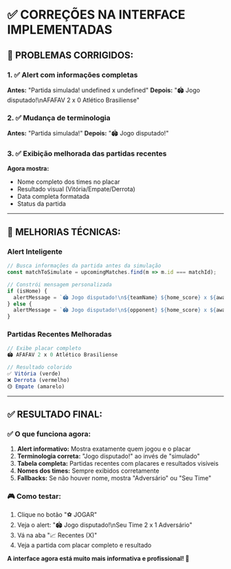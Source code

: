 # ✅ CORREÇÕES NA INTERFACE IMPLEMENTADAS

## 🎯 **PROBLEMAS CORRIGIDOS:**

### **1. ✅ Alert com informações completas**
**Antes:** "Partida simulada! undefined x undefined"
**Depois:** "🏟️ Jogo disputado!\nAFAFAV 2 x 0 Atlético Brasiliense"

### **2. ✅ Mudança de terminologia**  
**Antes:** "Partida simulada!"
**Depois:** "🏟️ Jogo disputado!"

### **3. ✅ Exibição melhorada das partidas recentes**
**Agora mostra:**
- Nome completo dos times no placar
- Resultado visual (Vitória/Empate/Derrota)
- Data completa formatada
- Status da partida

---

## 🔧 **MELHORIAS TÉCNICAS:**

### **Alert Inteligente**
```javascript
// Busca informações da partida antes da simulação
const matchToSimulate = upcomingMatches.find(m => m.id === matchId);

// Constrói mensagem personalizada
if (isHome) {
  alertMessage = `🏟️ Jogo disputado!\n${teamName} ${home_score} x ${away_score} ${opponent}`;
} else {
  alertMessage = `🏟️ Jogo disputado!\n${opponent} ${home_score} x ${away_score} ${teamName}`;
}
```

### **Partidas Recentes Melhoradas**
```javascript
// Exibe placar completo
🏟️ AFAFAV 2 x 0 Atlético Brasiliense

// Resultado colorido
✅ Vitória (verde)
❌ Derrota (vermelho)  
🟡 Empate (amarelo)
```

---

## ✅ **RESULTADO FINAL:**

### **✅ O que funciona agora:**
1. **Alert informativo:** Mostra exatamente quem jogou e o placar
2. **Terminologia correta:** "Jogo disputado!" ao invés de "simulado"
3. **Tabela completa:** Partidas recentes com placares e resultados visíveis
4. **Nomes dos times:** Sempre exibidos corretamente
5. **Fallbacks:** Se não houver nome, mostra "Adversário" ou "Seu Time"

### **🎮 Como testar:**
1. Clique no botão "⚽ JOGAR"
2. Veja o alert: "🏟️ Jogo disputado!\nSeu Time 2 x 1 Adversário"
3. Vá na aba "📈 Recentes (X)" 
4. Veja a partida com placar completo e resultado

**A interface agora está muito mais informativa e profissional! 🚀**